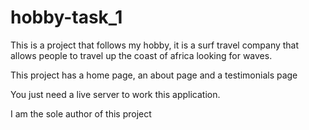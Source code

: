# hobby-task_1

 This is a project that follows my hobby, it is a surf travel company that allows people to travel up the coast of africa looking for waves.

 This project has a home page, an about page and a testimonials page

 You just need a live server to work this application.

 I am the sole author of this project
